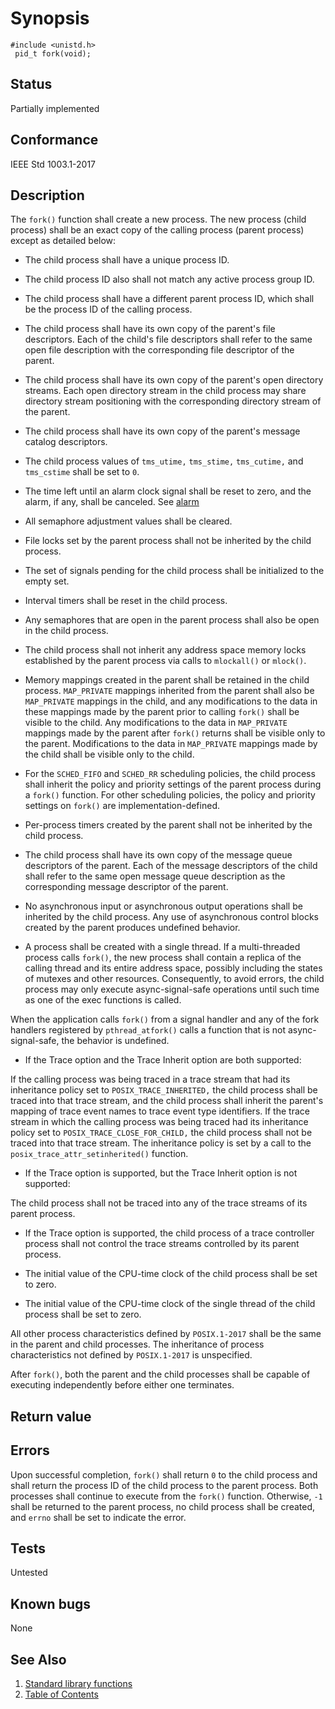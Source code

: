 # Synopsis 
`#include <unistd.h>`</br>
` pid_t fork(void);`</br>

## Status
Partially implemented
## Conformance
IEEE Std 1003.1-2017
## Description


The `fork()` function shall create a new process. The new process (child process) shall be an exact copy of the calling
process (parent process) except as detailed below:

* The child process shall have a unique process ID.

* The child process ID also shall not match any active process group ID.

* The child process shall have a different parent process ID, which shall be the process ID of the calling process.

* The child process shall have its own copy of the parent's file descriptors. Each of the child's file descriptors shall refer to the same open file description with the corresponding file descriptor of the parent.

* The child process shall have its own copy of the parent's open directory streams. Each open directory stream in the child process may share directory stream positioning with the corresponding directory stream of the parent.

* The child process shall have its own copy of the parent's message catalog descriptors.

* The child process values of `tms_utime,` `tms_stime,` `tms_cutime,` and `tms_cstime` shall be set to `0`.

* The time left until an alarm clock signal shall be reset to zero, and the alarm, if any, shall be canceled. See [alarm](../a/alarm.part-impl.md)

* All semaphore adjustment values shall be cleared. 

* File locks set by the parent process shall not be inherited by the child process.

* The set of signals pending for the child process shall be initialized to the empty set.

* Interval timers shall be reset in the child process. 

* Any semaphores that are open in the parent process shall also be open in the child process.

* The child process shall not inherit any address space memory locks established by the parent process via calls to `mlockall()` or `mlock()`. 

* Memory mappings created in the parent shall be retained in the child process. `MAP_PRIVATE` mappings inherited from the parent shall also be `MAP_PRIVATE` mappings in the child, and any modifications to the data in these mappings made by the parent prior to calling `fork()` shall be visible to the child. Any modifications to the data in `MAP_PRIVATE` mappings made by the parent after `fork()` returns shall be visible only to the parent. Modifications to the data in `MAP_PRIVATE` mappings made by the child shall be visible only to the child.

* For the `SCHED_FIFO` and `SCHED_RR` scheduling policies, the child process shall inherit the policy and priority settings of the parent process during a `fork()` function. For other scheduling policies, the policy and priority settings on `fork()` are implementation-defined. 

* Per-process timers created by the parent shall not be inherited by the child process.

* The child process shall have its own copy of the message queue descriptors of the parent. Each of the message descriptors of the child shall refer to the same open message queue description as the corresponding message descriptor of the parent. 

* No asynchronous input or asynchronous output operations shall be inherited by the child process. Any use of asynchronous control blocks created by the parent produces undefined behavior.

* A process shall be created with a single thread. If a multi-threaded process calls `fork()`, the new process shall contain a replica of the calling thread and its entire address space, possibly including the states of mutexes and other resources. Consequently, to avoid errors, the child process may only execute async-signal-safe operations until such time as one of the exec functions is called.

 When the application calls `fork()` from a signal handler and any of the fork handlers registered by ``pthread_atfork()`` calls a function that is not async-signal-safe, the behavior is undefined.

* If the Trace option and the Trace Inherit option are both supported:

 If the calling process was being traced in a trace stream that had its inheritance policy set to `POSIX_TRACE_INHERITED,` the child process shall be traced into that trace stream, and the child process shall inherit the parent's mapping of trace event names to trace event type identifiers. If the trace stream in which the calling process was being traced had its inheritance policy set to `POSIX_TRACE_CLOSE_FOR_CHILD,` the child process shall not be traced into that trace stream. The inheritance policy is set by a call to the ``posix_trace_attr_setinherited()`` function. 

* If the Trace option is supported, but the Trace Inherit option is not supported:

 The child process shall not be traced into any of the trace streams of its parent process. 

* If the Trace option is supported, the child process of a trace controller process shall not control the trace streams controlled by its parent process. 

* The initial value of the CPU-time clock of the child process shall be set to zero. 

* The initial value of the CPU-time clock of the single thread of the child process shall be set to zero.


All other process characteristics defined by `POSIX.1-2017` shall be the same in the parent and child processes. The inheritance
of process characteristics not defined by `POSIX.1-2017` is unspecified.

After `fork()`, both the parent and the child processes shall be capable of executing independently before either one
terminates.


## Return value


## Errors

Upon successful completion, `fork()` shall return `0` to the child process and shall return the process ID of the child process to the parent process. Both processes shall continue to execute from the `fork()` function. Otherwise, `-1` shall be returned to the parent process, no child process shall be created, and `errno` shall be set to indicate the error.


## Tests

Untested

## Known bugs

None

## See Also 
1. [Standard library functions](../README.md)
2. [Table of Contents](../../../README.md)
